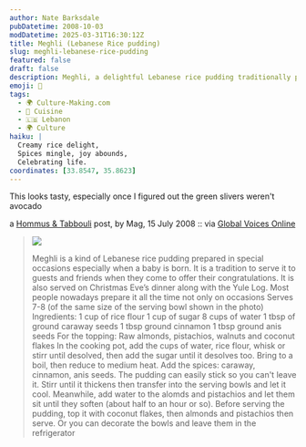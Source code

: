 ```yaml
---
author: Nate Barksdale
pubDatetime: 2008-10-03
modDatetime: 2025-03-31T16:30:12Z
title: Meghli (Lebanese Rice pudding)
slug: meghli-lebanese-rice-pudding
featured: false
draft: false
description: Meghli, a delightful Lebanese rice pudding traditionally prepared for special occasions, especially to celebrate a newborn.
emoji: 🍚
tags:
  - 🌍 Culture-Making.com
  - 🍴 Cuisine
  - 🇱🇧 Lebanon
  - 🌍 Culture
haiku: |
  Creamy rice delight,  
  Spices mingle, joy abounds,  
  Celebrating life.
coordinates: [33.8547, 35.8623]
---
```


This looks tasty, especially once I figured out the green slivers weren't avocado

a [Hommus & Tabbouli](http://hommuswtabbouli.blogspot.com/) post, by Mag, 15 July 2008 :: via [Global Voices Online](http://globalvoicesonline.org/2008/09/30/lebanon-hommus-and-tabbouli/)

> ![](http://www.culture-making.com/media/meghli.jpg)
>
> Meghli is a kind of Lebanese rice pudding prepared in special occasions especially when a baby is born. It is a tradition to serve it to guests and friends when they come to offer their congratulations. It is also served on Christmas Eve’s dinner along with the Yule Log. Most people nowadays prepare it all the time not only on occasions
> Serves 7-8 (of the same size of the serving bowl shown in the photo)
> Ingredients: 1 cup of rice flour 1 cup of sugar 8 cups of water 1 tbsp of ground caraway seeds 1 tbsp ground cinnamon 1 tbsp ground anis seeds
> For the topping: Raw almonds, pistachios, walnuts and coconut flakes
> In the cooking pot, add the cups of water, rice flour, whisk or stirr until desolved, then add the sugar until it desolves too. Bring to a boil, then reduce to medium heat. Add the spices: caraway, cinnamon, anis seeds. The pudding can easily stick so you can't leave it. Stirr until it thickens then transfer into the serving bowls and let it cool. Meanwhile, add water to the alomds and pistachios and let them sit until they soften (about half to an hour or so). Before serving the pudding, top it with coconut flakes, then almonds and pistachios then serve. Or you can decorate the bowls and leave them in the refrigerator
